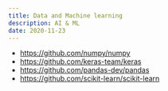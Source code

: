 ```yaml
---
title: Data and Machine learning
description: AI & ML
date: 2020-11-23
---
```


- https://github.com/numpy/numpy
- https://github.com/keras-team/keras
- https://github.com/pandas-dev/pandas
- https://github.com/scikit-learn/scikit-learn
